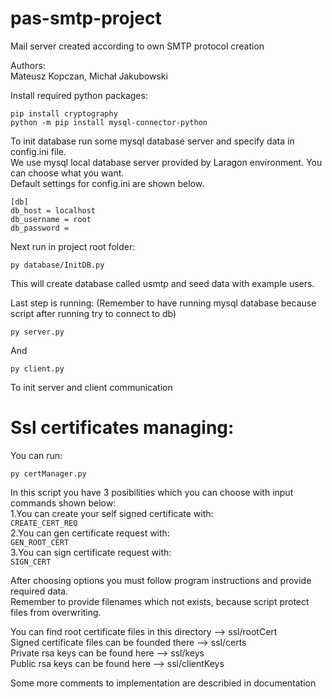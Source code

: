 # pas-smtp-project
Mail server created according to own SMTP protocol creation

Authors:  
Mateusz Kopczan, Michał Jakubowski


Install required python packages:  
```
pip install cryptography
python -m pip install mysql-connector-python
```  
To init database run some mysql database server and specify data in config.ini file.   
We use mysql local database server provided by Laragon environment. You can choose what you want.  
Default settings for config.ini are shown below.     
```
[db]
db_host = localhost
db_username = root
db_password = 
```

Next run in project root folder:  
```
py database/InitDB.py
```
This will create database called usmtp and seed data with example users.


Last step is running: (Remember to have running mysql database because script after running try to connect to db)

```
py server.py
```
And
```
py client.py
```
To init server and client communication

# Ssl certificates managing:

You can run:
```
py certManager.py
```
In this script you have 3 posibilities which you can choose with input commands shown below:   
    1.You can create your self signed certificate with:   
      ```
        CREATE_CERT_REQ
      ```  
    2.You can gen certificate request with:  
      ```
        GEN_ROOT_CERT
      ```  
    3.You can sign certificate request with:  
      ```
        SIGN_CERT
      ```  
      
After choosing options you must follow program instructions and provide required data.  
Remember to provide filenames which not exists, because script protect files from overwriting.  

You can find root certificate files in this directory --> ssl/rootCert  
Signed certificate files can be founded there --> ssl/certs  
Private rsa keys can be found here --> ssl/keys  
Public rsa keys can be found here --> ssl/clientKeys  

Some more comments to implementation are describied in documentation






